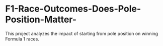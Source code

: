 # F1-Race-Outcomes-Does-Pole-Position-Matter-
This project analyzes the impact of starting from pole position on winning Formula 1 races.
